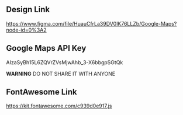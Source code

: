 ## Design Link

https://www.figma.com/file/HuauCfrLa39DV0lK76LLZb/Google-Maps?node-id=0%3A2

## Google Maps API Key

AIzaSyBh15L6ZQVrZVsMjwAhb_3-X6bbgpSGtQk

**WARNING**
DO NOT SHARE IT WITH ANYONE

## FontAwesome Link

https://kit.fontawesome.com/c939d0e917.js
